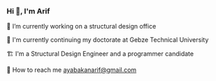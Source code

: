 ### Hi 👋, I'm Arif

🔭 I’m currently working on a structural design office

📖 I'm currently continuing my doctorate at Gebze Technical University

🏗️ I'm a Structural Design Engineer and  a programmer candidate

📧 How to reach me ayabakanarif@gmail.com



<!--
**arifayabakan/arifayabakan** is a ✨ _special_ ✨ repository because its `README.md` (this file) appears on your GitHub profile.






